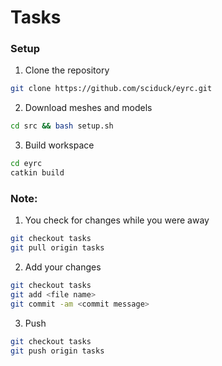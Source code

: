 # Tasks 
### Setup
1. Clone the repository 
```bash
git clone https://github.com/sciduck/eyrc.git
```
2. Download meshes and models
```bash
cd src && bash setup.sh
```
3. Build workspace 
```bash
cd eyrc
catkin build
```

### Note:
1. You check for changes while you were away 
```bash
git checkout tasks
git pull origin tasks
```
2. Add your changes 
```bash
git checkout tasks
git add <file name>
git commit -am <commit message>
```
3. Push 
```bash
git checkout tasks
git push origin tasks 
```
